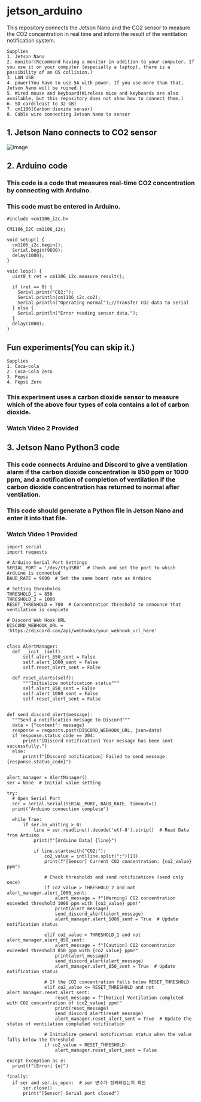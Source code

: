 # jetson_arduino
This repository connects the Jetson Nano and the CO2 sensor to measure the CO2 concentration in real time and inform the result of the ventilation notification system.


```
Supplies
1. Jetson Nano
2. monitor(Recommend having a monitor in addition to your computer. If you use it on your computer (especially a laptop), there is a possibility of an OS collision.)
3. LAN USB
4. power(You have to use 5A with power. If you use more than that, Jetson Nano will be ruined.)
5. Wired mouse and keyboard(Wireless mice and keyboards are also available, but this repository does not show how to connect them.)
6. SD card(least to 32 GB)
7. cm1106(Carbon dioxide sensor)
8. Cable wire connecting Jetson Nano to sensor
```


## 1. Jetson Nano connects to CO2 sensor


![image](https://github.com/user-attachments/assets/6275ddd0-20cd-4292-a50c-cd5b9ef752ae)






## 2. Arduino code


### This code is a code that measures real-time CO2 concentration by connecting with Arduino.
### This code must be entered in Arduino.


```
#include <cm1106_i2c.h>

CM1106_I2C cm1106_i2c;

void setup() {
  cm1106_i2c.begin();
  Serial.begin(9600);
  delay(1000);
}

void loop() {
  uint8_t ret = cm1106_i2c.measure_result();

  if (ret == 0) {
    Serial.print("CO2:");
    Serial.println(cm1106_i2c.co2); 
    Serial.println("Operating normal");//Transfer CO2 data to serial
  } else {
    Serial.println("Error reading sensor data.");
  }
  delay(1000);
}
```






## Fun experiments(You can skip it.)


```
Supplies
1. Coca-cola
2. Coca-Cola Zero
3. Pepsi
4. Pepsi Zero
```


### This experiment uses a carbon dioxide sensor to measure which of the above four types of cola contains a lot of carbon dioxide.
### Watch Video 2 Provided






## 3. Jetson Nano Python3 code


### This code connects Arduino and Discord to give a ventilation alarm if the carbon dioxide concentration is 850 ppm or 1000 ppm, and a notification of completion of ventilation if the carbon dioxide concentration has returned to normal after ventilation.
### This code should generate a Python file in Jetson Nano and enter it into that file.
### Watch Video 1 Provided


```
import serial
import requests

# Arduino Serial Port Settings
SERIAL_PORT = '/dev/ttyUSB0'  # Check and set the port to which Arduino is connected
BAUD_RATE = 9600  # Set the same board rate as Arduino

# Setting thresholds
THRESHOLD_1 = 850
THRESHOLD_2 = 1000
RESET_THRESHOLD = 700  # Concentration threshold to announce that ventilation is complete

# Discord Web Hook URL
DISCORD_WEBHOOK_URL = 'https://discord.com/api/webhooks/your_webhook_url_here'


class AlertManager:
  def __init__(self):
      self.alert_850_sent = False
      self.alert_1000_sent = False
      self.reset_alert_sent = False

  def reset_alerts(self):
      """Initialize notification status"""
      self.alert_850_sent = False
      self.alert_1000_sent = False
      self.reset_alert_sent = False


def send_discord_alert(message):
  """Send a notification message to Discord"""
  data = {"content": message}
  response = requests.post(DISCORD_WEBHOOK_URL, json=data)
  if response.status_code == 204:
      print("[Discord notification] Your message has been sent successfully.")
  else:
      print(f"[Discord notification] Failed to send message: {response.status_code}")


alert_manager = AlertManager()
ser = None  # Initial value setting

try:
  # Open Serial Port
  ser = serial.Serial(SERIAL_PORT, BAUD_RATE, timeout=1)
  print("Arduino connection complete")

  while True:
      if ser.in_waiting > 0:
          line = ser.readline().decode('utf-8').strip()  # Read Data from Arduino
          print(f"[Arduino Data] {line}")

          if line.startswith("CO2:"):
              co2_value = int(line.split(":")[1])
              print(f"[Sensor] Current CO2 concentration: {co2_value} ppm")

              # Check thresholds and send notifications (send only once)
              if co2_value > THRESHOLD_2 and not alert_manager.alert_1000_sent:
                  alert_message = f"[Warning] CO2 concentration exceeded threshold 1000 ppm with {co2_value} ppm!"
                  print(alert_message)
                  send_discord_alert(alert_message)
                  alert_manager.alert_1000_sent = True  # Update notification status

              elif co2_value > THRESHOLD_1 and not alert_manager.alert_850_sent:
                  alert_message = f"[Caution] CO2 concentration exceeded threshold 850 ppm with {co2_value} ppm!"
                  print(alert_message)
                  send_discord_alert(alert_message)
                  alert_manager.alert_850_sent = True  # Update notification status

              # If the CO2 concentration falls below RESET_THRESHOLD
              elif co2_value <= RESET_THRESHOLD and not alert_manager.reset_alert_sent:
                  reset_message = f"[Notice] Ventilation completed with CO2 concentration of {co2_value} ppm!"
                  print(reset_message)
                  send_discord_alert(reset_message)
                  alert_manager.reset_alert_sent = True  # Update the status of ventilation completed notification

              # Initialize general notification status when the value falls below the threshold
              if co2_value > RESET_THRESHOLD:
                  alert_manager.reset_alert_sent = False

except Exception as e:
  print(f"[Error] {e}")

finally:
  if ser and ser.is_open:  # ser 변수가 정의되었는지 확인
      ser.close()
      print("[Sensor] Serial port closed")
```
